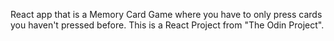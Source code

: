 React app that is a Memory Card Game where you have to only press cards you haven't pressed before. This is a React Project from "The Odin Project".